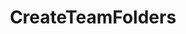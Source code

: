 ---
optionsClassName: 
optionsClassFullName: 
configurationSamples: []
description: Creates folders in Sared Queries for each Team
className: CreateTeamFolders
typeName: Processors
architecture: v1
options: []
status: alpha
processingTarget: Shared Queries
classFile: /src/VstsSyncMigrator.Core/Execution/ProcessingContext/CreateTeamFolders.cs
optionsClassFile: 

redirectFrom: []
layout: reference
toc: true
permalink: /Reference/v1/Processors/CreateTeamFolders/
title: CreateTeamFolders
categories:
- Processors
- v1
notes: ''
introduction: ''

---